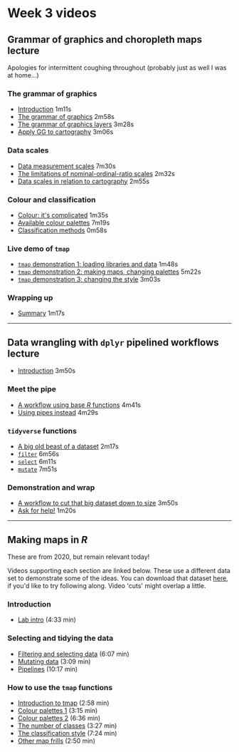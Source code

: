 # Week 3 videos
## Grammar of graphics and choropleth maps lecture
Apologies for intermittent coughing throughout (probably just as well I was at home...)

### The grammar of graphics
+ [Introduction](https://southosullivan.com/geog315/video/week-03-lecture-01/geog315-05-2022-choropleth-maps-01.mp4) 1m11s
+ [The grammar of graphics](https://southosullivan.com/geog315/video/week-03-lecture-01/geog315-05-2022-choropleth-maps-02.mp4) 2m58s
+ [The grammar of graphics layers](https://southosullivan.com/geog315/video/week-03-lecture-01/geog315-05-2022-choropleth-maps-03.mp4) 3m28s
+ [Apply GG to cartography](https://southosullivan.com/geog315/video/week-03-lecture-01/geog315-05-2022-choropleth-maps-04.mp4) 3m06s

### Data scales
+ [Data measurement scales](https://southosullivan.com/geog315/video/week-03-lecture-01/geog315-05-2022-choropleth-maps-05.mp4) 7m30s
+ [The limitations of nominal-ordinal-ratio scales](https://southosullivan.com/geog315/video/week-03-lecture-01/geog315-05-2022-choropleth-maps-06.mp4) 2m32s
+ [Data scales in relation to cartography](https://southosullivan.com/geog315/video/week-03-lecture-01/geog315-05-2022-choropleth-maps-07.mp4) 2m55s

### Colour and classification
+ [Colour: it's complicated](https://southosullivan.com/geog315/video/week-03-lecture-01/geog315-05-2022-choropleth-maps-08.mp4) 1m35s
+ [Available colour palettes](https://southosullivan.com/geog315/video/week-03-lecture-01/geog315-05-2022-choropleth-maps-09.mp4) 7m19s
+ [Classification methods](https://southosullivan.com/geog315/video/week-03-lecture-01/geog315-05-2022-choropleth-maps-10.mp4) 0m58s

### Live demo of `tmap`
+ [`tmap` demonstration 1: loading libraries and data](https://southosullivan.com/geog315/video/week-03-lecture-01/geog315-05-2022-choropleth-maps-11.mp4) 1m48s
+ [`tmap` demonstration 2: making maps, changing palettes](https://southosullivan.com/geog315/video/week-03-lecture-01/geog315-05-2022-choropleth-maps-12.mp4) 5m22s
+ [`tmap` demonstration 3: changing the style](https://southosullivan.com/geog315/video/week-03-lecture-01/geog315-05-2022-choropleth-maps-13.mp4) 3m03s

### Wrapping up
+ [Summary](https://southosullivan.com/geog315/video/week-03-lecture-01/geog315-05-2022-choropleth-maps-14.mp4) 1m17s

***

## Data wrangling with `dplyr` pipelined workflows lecture
+ [Introduction](https://southosullivan.com/geog315/video/week-03-lecture-02/geog315-06-2022-data-wrangling-1.mp4) 3m50s

### Meet the pipe
+ [A workflow using base _R_ functions](https://southosullivan.com/geog315/video/week-03-lecture-02/geog315-06-2022-data-wrangling-2.mp4) 4m41s
+ [Using pipes instead](https://southosullivan.com/geog315/video/week-03-lecture-02/geog315-06-2022-data-wrangling-3.mp4) 4m29s

### `tidyverse` functions
+ [A big old beast of a dataset](https://southosullivan.com/geog315/video/week-03-lecture-02/geog315-06-2022-data-wrangling-4.mp4) 2m17s
+ [`filter`](https://southosullivan.com/geog315/video/week-03-lecture-02/geog315-06-2022-data-wrangling-5.mp4) 6m56s
+ [`select`](https://southosullivan.com/geog315/video/week-03-lecture-02/geog315-06-2022-data-wrangling-6.mp4) 6m11s
+ [`mutate`](https://southosullivan.com/geog315/video/week-03-lecture-02/geog315-06-2022-data-wrangling-7.mp4) 7m51s

### Demonstration and wrap
+ [A workflow to cut that big dataset down to size](https://southosullivan.com/geog315/video/week-03-lecture-02/geog315-06-2022-data-wrangling-8.mp4) 3m50s
+ [Ask for help!](https://southosullivan.com/geog315/video/week-03-lecture-02/geog315-06-2022-data-wrangling-9.mp4) 1m20s

***

## Making maps in *R*
These are from 2020, but remain relevant today!

Videos supporting each section are linked below. These use a different data set to demonstrate some of the ideas. You can download that dataset [here](../labs/ak-region-ethnicity.gpkg?raw=true), if you'd like to try following along. Video 'cuts' might overlap a little.

### Introduction
+ [Lab intro](https://southosullivan.com/geog315/video/week-03-lab/geog315-week03-01-making-maps-intro.mp4) (4:33 min)

### Selecting and tidying the data
+ [Filtering and selecting data](https://southosullivan.com/geog315/video/week-03-lab/geog315-week03-02-making-maps-filter-and-select.mp4) (6:07 min)
+ [Mutating data](https://southosullivan.com/geog315/video/week-03-lab/geog315-week03-03-making-maps-mutate.mp4) (3:09 min)
+ [Pipelines](https://southosullivan.com/geog315/video/week-03-lab/geog315-week03-04-making-maps-tidy-pipelines.mp4) (10:17 min)

### How to use the `tmap` functions
+ [Introduction to tmap](https://southosullivan.com/geog315/video/week-03-lab/geog315-week03-05-making-maps-tmap-intro.mp4) (2:58 min)
+ [Colour palettes 1](https://southosullivan.com/geog315/video/week-03-lab/geog315-week03-06-making-maps-tmap-palettes-1.mp4) (3:15 min)
+ [Colour palettes 2](https://southosullivan.com/geog315/video/week-03-lab/geog315-week03-07-making-maps-tmap-palettes-2.mp4) (6:36 min)
+ [The number of classes](https://southosullivan.com/geog315/video/week-03-lab/geog315-week03-08-making-maps-tmap-number-of-classes.mp4) (3:27 min)
+ [The classification style](https://southosullivan.com/geog315/video/week-03-lab/geog315-week03-09-making-maps-tmap-classification-styles.mp4) (7:24 min)
+ [Other map frills](https://southosullivan.com/geog315/video/week-03-lab/geog315-week03-10-making-maps-tmap-frills.mp4) (2:50 min)

